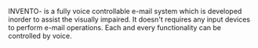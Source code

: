 INVENTO- is a fully voice controllable e-mail system which is developed inorder to assist the visually impaired. It doesn't requires any input devices to perform e-mail operations.
Each and every functionality can be controlled by voice.
